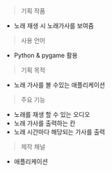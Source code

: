 
> 기획 작품 

- 노래 재생 시 노래가사를 보여줌

> 사용 언어

- Python & pygame 활용

>기획  목적

- 노래 가사를 볼 수있는 애플리케이션

>주요 기능

- 노래를 재생 할 수 있는 오디오
- 노래 가사를 출력하는 칸
- 노래 시간마다 해당되는 가사를 출력

>제작 채널

- 애플리케이션


